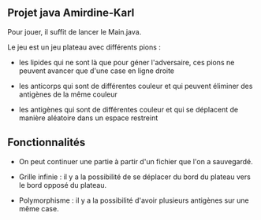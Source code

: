 ## Projet java Amirdine-Karl

Pour jouer, il suffit de lancer le Main.java.

Le jeu est un jeu plateau avec différents pions : 

- les lipides qui ne sont là que pour géner l'adversaire, ces pions ne peuvent avancer que d'une case en ligne droite

- les anticorps qui sont de différentes couleur et qui peuvent éliminer des antigènes de la même couleur

- les antigènes qui sont de différentes couleur et qui se déplacent de manière aléatoire dans un espace restreint

## Fonctionnalités

- On peut continuer une partie à partir d'un fichier que l'on a sauvegardé. 

- Grille infinie : il y a la possibilité de se déplacer du bord du plateau vers le bord opposé du plateau.
- Polymorphisme : il y a la possibilité d'avoir plusieurs antigènes sur une même case.
